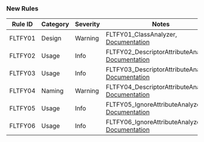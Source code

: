 ﻿### New Rules

Rule ID | Category | Severity | Notes
--------|----------|----------|-------
FLTFY01 | Design   | Warning  | FLTFY01_ClassAnalyzer, [Documentation](https://github.com/MooVC/Fluentify/blob/release/1.0.0/docs/rules/FLTFY01.md)
FLTFY02 | Usage    | Info     | FLTFY02_DescriptorAttributeAnalyzer, [Documentation](https://github.com/MooVC/Fluentify/blob/release/1.0.0/docs/rules/FLTFY02.md)
FLTFY03 | Usage    | Info     | FLTFY03_DescriptorAttributeAnalyzer, [Documentation](https://github.com/MooVC/Fluentify/blob/release/1.0.0/docs/rules/FLTFY03.md)
FLTFY04 | Naming   | Warning  | FLTFY04_DescriptorAttributeAnalyzer, [Documentation](https://github.com/MooVC/Fluentify/blob/release/1.0.0/docs/rules/FLTFY04.md)
FLTFY05 | Usage    | Info     | FLTFY05_IgnoreAttributeAnalyzer, [Documentation](https://github.com/MooVC/Fluentify/blob/release/1.0.0/docs/rules/FLTFY05.md)
FLTFY06 | Usage    | Info     | FLTFY06_IgnoreAttributeAnalyzer, [Documentation](https://github.com/MooVC/Fluentify/blob/release/1.0.0/docs/rules/FLTFY06.md)